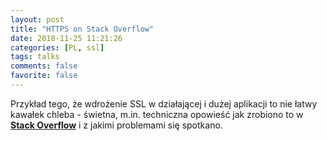 ```yaml
---
layout: post
title: "HTTPS on Stack Overflow"
date: 2018-11-25 11:21:26
categories: [PL, ssl]
tags: talks
comments: false
favorite: false
---
```


Przykład tego, że wdrożenie SSL w działającej i dużej aplikacji to nie łatwy kawałek chleba - świetna, m.in. techniczna opowieść jak zrobiono to w <a href="https://nickcraver.com/blog/2017/05/22/https-on-stack-overflow/" target="_blank"><b>Stack Overflow</b></a> i z jakimi problemami się spotkano.
